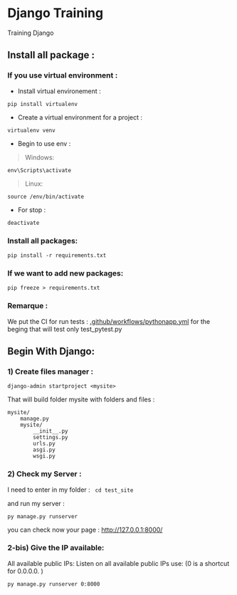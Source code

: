 # Django Training
Training Django 

## Install all package : 

### If you use virtual environment :
* Install virtual environement : 
```
pip install virtualenv
```
* Create a virtual environment for a project : 
```
virtualenv venv
```
* Begin to use env :
> Windows: 
```
env\Scripts\activate
```
> Linux:
```
source /env/bin/activate
```
* For stop : 
```
deactivate
```

### Install all packages:
```
pip install -r requirements.txt
```

### If we want to add new packages:
```
pip freeze > requirements.txt
```
### Remarque :
We put the CI for run tests :
[.github/workflows/pythonapp.yml](https://github.com/YonathanGuez/django_training/blob/master/.github/workflows/pythonapp.yml)
for the beging that will test only test_pytest.py

## Begin With Django:
### 1) Create files manager : 
```
django-admin startproject <mysite>
```
That will build folder mysite with folders and files :
```
mysite/
    manage.py
    mysite/
        __init__.py
        settings.py
        urls.py
        asgi.py
        wsgi.py
```
### 2) Check my Server :
I need to enter in my folder : 
``` cd test_site```

and run my server :
```
py manage.py runserver
```
you can check now your page : http://127.0.0.1:8000/

### 2-bis) Give the IP available:
All available public IPs:
Listen on all available public IPs use: (0 is a shortcut for 0.0.0.0. )
```
py manage.py runserver 0:8000
```
